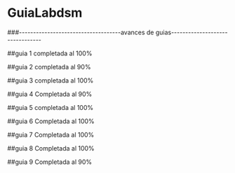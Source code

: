 # GuiaLabdsm
 ###------------------------------------avances de guias--------------------------------
 
 ##guia 1 
 completada al 100%
 
 ##guia 2 
 completada al 90%
 
 ##guia 3 
 completada al 100%
 
 ##guia 4 
 Completada al 90%

 ##guia 5
completada al 100%

 ##guia 6
 Completada al 100%
 
 ##guia 7
 Completada al 100%
 
 ##guia 8
 Completada al 100%
 
 ##guia 9 
 Completada al 90%
